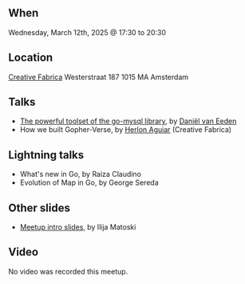 When
----
Wednesday, March 12th, 2025 @ 17:30 to 20:30

Location
--------
[Creative Fabrica](https://www.creativefabrica.com/)
Westerstraat 187
1015 MA Amsterdam

Talks
-----
- [The powerful toolset of the go-mysql library](go-mysql.pdf), by [Daniël van Eeden](https://github.com/dveeden/)
- How we built Gopher-Verse, by [Herlon Aguiar](https://www.linkedin.com/in/herlonaguiar/) (Creative Fabrica)

Lightning talks
--------------
- What's new in Go, by Raiza Claudino
- Evolution of Map in Go, by George Sereda

Other slides
------------
* [Meetup intro slides](intro-slides.pdf), by Ilija Matoski

Video
-----

No video was recorded this meetup.
